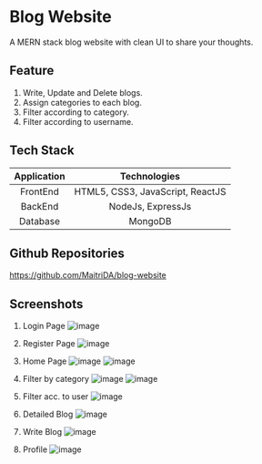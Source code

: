 # Blog Website
A MERN stack blog website with clean UI to share your thoughts.


## Feature 
1) Write, Update and Delete blogs.
2) Assign categories to each blog.
3) Filter according to category.
4) Filter according to username.

## Tech Stack
| Application | Technologies |
| :------------: |:-------------:|
| FrontEnd | HTML5, CSS3, JavaScript, ReactJS |
| BackEnd  | NodeJs, ExpressJs |
| Database | MongoDB |

## Github Repositories
https://github.com/MaitriDA/blog-website

## Screenshots

1) Login Page
![image](https://drive.google.com/uc?export=view&id=16YO-wj4mQqpH_TnrCVVfxmbkN2q-iJ0_)

2) Register Page
![image](https://drive.google.com/uc?export=view&id=1RpfEJa36SRSAXBA_HZBgVSHzBambu60o)

3) Home Page
![image](https://drive.google.com/uc?export=view&id=11zZQT05yzBR5LCczeprM7Je1e75BNJwx)
![image](https://drive.google.com/uc?export=view&id=1rGmogqS11n65zciWH3d-fvupZz6tkHqI)

4) Filter by category
![image](https://drive.google.com/uc?export=view&id=17pRYvqak6DZTVMNQCZbDKUKcJJdnimf7)
![image](https://drive.google.com/uc?export=view&id=1zCFz-WASfs2lwG2yu5xD_-6HG-_iQY2J)

5) Filter acc. to user
![image](https://drive.google.com/uc?export=view&id=1u8LF2xjScKMyoiLV1Gwi1N6Ohg2tFyYY)

6) Detailed Blog
![image](https://drive.google.com/uc?export=view&id=189S_uEhmMfq7IMtOp5QBHEDajFu7KkMo)

7) Write Blog
![image](https://drive.google.com/uc?export=view&id=1rcK17E5hGr9jzHnAN0JCi8BmEW0z1Tlp)

8) Profile
![image](https://drive.google.com/uc?export=view&id=1qUt_6uNL23ck57ir3m_CNMINzUC9QLmx)
